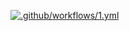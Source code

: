 [![.github/workflows/1.yml](https://github.com/EugeneYv/hexlet_pytest/actions/workflows/1.yml/badge.svg)](https://github.com/EugeneYv/hexlet_pytest/actions/workflows/1.yml)
